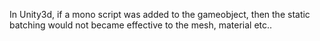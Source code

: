 In Unity3d, if a mono script was added to the gameobject, then the static batching would not became effective to the mesh, material etc..